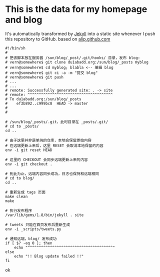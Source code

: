 # This is the data for my homepage and blog #

It's automatically transformed by [Jekyll](http://github.com/mojombo/jekyll)
into a static site whenever I push this repository to GitHub.
based on [alip.github.com](https://github.com/alip/alip.github.com)

    #!/bin/sh
    #
    # 把该脚本放在服务器 /sun/blog/_post/.git/hooks/ 目录，发布 blog:
    # vern@somewhere$ git clone du1abadd.org:/sun/blog/_posts myblog
    # vern@somewhere$ cd myblog; blabla <-- 编辑 blog
    # vern@somewhere$ git ci -a -m "提交 blog"
    # vern@somewhere$ git push
    # ...
    # ...
    # remote: Successfully generated site: . -> site
    # remote: ^^^^^^^^^^^^^^^^^^^^^^^^^^^^^^^^^^^^^^
    # To du1abadd.org:/sun/blog/_posts
    #    ef3b892..c999bc8  HEAD -> master
    #
    #
    
    # /sun/blog/_posts/.git，此时目录在 _posts/.git/
    # cd to _posts/
    cd ..
    
    # 由于这里并非是单纯的仓库，本地会保留原始内容
    # 在远端更新上来后，这里 RESET 会取消本地保留的内容
    env -i git reset HEAD
    
    # 这里的 CHECKOUT 会同步远端更新上来的内容
    env -i git checkout .
    
    # 到此为止，远端内容同步成功，日志也保持和远端相同
    # cd to blog/
    cd ..
    
    # 重新生成 tags 页面
    make clean
    make
    
    # 执行发布程序
    /var/lib/gems/1.8/bin/jekyll . site
    
    # tweets 只能在首页发布后重新生成
    env -i _scripts/tweets.py
    
    # 通知远端，blog/ 发布成功
    if [ $? -eq 0 ]; then
        echo "^^^^^^^^^^^^^^^^^^^^^^^^^^^^^^^^^^^^^^"
    else
        echo "!! Blog update failed !!"
    fi

<!-- vim: set tw=80 ft=mkd spell spelllang=en sw=4 sts=4 et : -->
ok
